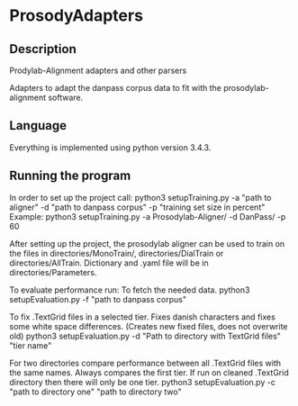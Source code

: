 # ProsodyAdapters
## Description
Prodylab-Alignment adapters and other parsers

Adapters to adapt the danpass corpus data to fit with the prosodylab-alignment software.

## Language
Everything is implemented using python version 3.4.3.

## Running the program 
In order to set up the project call:
python3 setupTraining.py -a "path to aligner" -d "path to danpass corpus" -p "training set size in percent"
Example:
python3 setupTraining.py -a Prosodylab-Aligner/ -d DanPass/ -p 60

After setting up the project, the prosodylab aligner can be used to train on the files in directories/MonoTrain/, directories/DialTrain or directories/AllTrain. Dictionary and .yaml file will be in directories/Parameters.

To evaluate performance run:
To fetch the needed data.
python3 setupEvaluation.py -f "path to danpass corpus"

To fix .TextGrid files in a selected tier. Fixes danish characters and fixes some white space differences. (Creates new fixed files, does not overwrite old)
python3 setupEvaluation.py -d "Path to directory with TextGrid files" "tier name"

For two directories compare performance between all .TextGrid files with the same names. Always compares the first tier. If run on cleaned .TextGrid directory then there will only be one tier.
python3 setupEvaluation.py -c  "path to directory one" "path to directory two"

